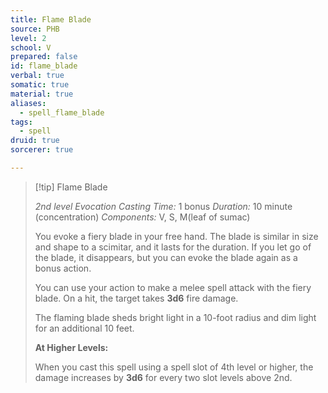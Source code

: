 ```yaml
---
title: Flame Blade
source: PHB
level: 2
school: V
prepared: false
id: flame_blade
verbal: true
somatic: true
material: true
aliases:
  - spell_flame_blade
tags:
  - spell
druid: true
sorcerer: true

---
```

>[!tip] Flame Blade
>
> *2nd level Evocation*
> *Casting Time:* 1 bonus
> *Duration:* 10 minute (concentration)
> *Components:* V, S, M(leaf of sumac)
>
>You evoke a fiery blade in your free hand. The blade is similar in size and shape to a scimitar, and it lasts for the duration. If you let go of the blade, it disappears, but you can evoke the blade again as a bonus action.
>
>You can use your action to make a melee spell attack with the fiery blade. On a hit, the target takes **3d6** fire damage.
>
>The flaming blade sheds bright light in a 10-foot radius and dim light for an additional 10 feet.
>
>**At Higher Levels:**
>
>When you cast this spell using a spell slot of 4th level or higher, the damage increases by **3d6** for every two slot levels above 2nd.
>

